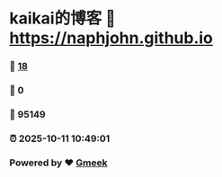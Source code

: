 # kaikai的博客 :link: https://naphjohn.github.io 
### :page_facing_up: [18](https://naphjohn.github.io/tag.html) 
### :speech_balloon: 0 
### :hibiscus: 95149 
### :alarm_clock: 2025-10-11 10:49:01 
### Powered by :heart: [Gmeek](https://github.com/Meekdai/Gmeek)
